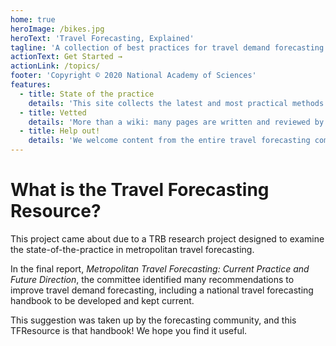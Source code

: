 ```yaml
---
home: true
heroImage: /bikes.jpg
heroText: 'Travel Forecasting, Explained'
tagline: 'A collection of best practices for travel demand forecasting and modeling.'
actionText: Get Started →
actionLink: /topics/
footer: 'Copyright © 2020 National Academy of Sciences'
features:
  - title: State of the practice
    details: 'This site collects the latest and most practical methods and tools available for travel modelers.'
  - title: Vetted
    details: 'More than a wiki: many pages are written and reviewed by leaders in our industry, including members of the TRB ADB45 committee.'
  - title: Help out!
    details: 'We welcome content from the entire travel forecasting community. Please help us keep the content fresh!'
---
```


# What is the Travel Forecasting Resource?

This project came about due to a TRB research project designed to examine the state-of-the-practice in metropolitan travel forecasting.

In the final report, *Metropolitan Travel Forecasting: Current Practice and Future Direction*, the committee identified many recommendations to improve travel demand forecasting, including a national travel forecasting handbook to be developed and kept current.

This suggestion was taken up by the forecasting community, and this TFResource is that handbook! We hope you find it useful.

